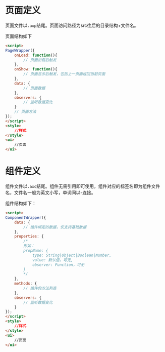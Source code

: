 # 页面定义

页面文件以<code>.axp</code>结尾。页面访问路径为src往后的目录结构+文件名。


页面结构如下

```html
<script>
PageWrapper({
    onLoad: function(){
        // 页面加载后触发
    },
    onShow: function(){
        // 页面显示后触发，包括上一页面返回当前页面
    },
    data: {
        // 页面数据
    },
    observers: {
        // 监听数据变化
    }
    // 页面方法
});
</script>
<style>
    //样式
</style>
<ui>
    //页面
</ui>
```


# 组件定义

组件文件以<code>.axc</code>结尾。组件无需引用即可使用，组件对应的标签名即为组件文件名，文件名一般为英文小写，单词间以-连接。

组件结构如下：

```html
<script>
ComponentWrapper({
    data: {
        // 组件绑定的数据，仅支持基础数据
    },
    properties: {
        /*
        形如：
        propName: {
            type: String|Object|Boolean|Number,
            value: 默认值，可无,
            observer: Function，可无
        }
        */
    },
    methods: {
        // 组件的方法列表
    },
    observers: {
        // 监听数据变化
    }
});
</script>
<style>
    //样式
</style>
<ui>
    //页面
</ui>

```